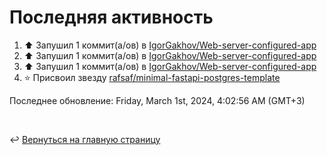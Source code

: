# Последняя активность

<!--RECENT_ACTIVITY:start-->
1. ⬆️ Запушил 1 коммит(а/ов) в [IgorGakhov/Web-server-configured-app](https://github.com/IgorGakhov/Web-server-configured-app)<br>
2. ⬆️ Запушил 1 коммит(а/ов) в [IgorGakhov/Web-server-configured-app](https://github.com/IgorGakhov/Web-server-configured-app)<br>
3. ⬆️ Запушил 1 коммит(а/ов) в [IgorGakhov/Web-server-configured-app](https://github.com/IgorGakhov/Web-server-configured-app)<br>
4. ⭐ Присвоил звезду [rafsaf/minimal-fastapi-postgres-template](https://github.com/rafsaf/minimal-fastapi-postgres-template)<br>
<!--RECENT_ACTIVITY:end-->

<!--RECENT_ACTIVITY:last_update-->
Последнее обновление: Friday, March 1st, 2024, 4:02:56 AM (GMT+3)
<!--RECENT_ACTIVITY:last_update_end-->

<br>

↩️ [Вернуться на главную страницу](locale/ru/README.md)
